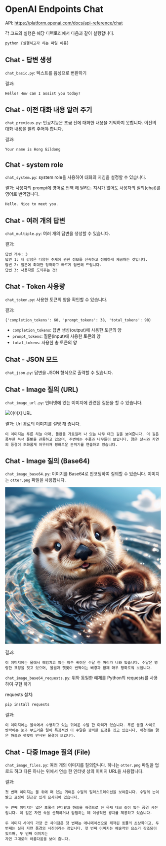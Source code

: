# OpenAI Endpoints Chat

API: <https://platform.openai.com/docs/api-reference/chat>

각 코드의 실행은 해당 디렉토리에서 다음과 같이 실행합니다.

```bash
python {실행하고자 하는 파일 이름}
```

## Chat - 답변 생성

`chat_basic.py`: 텍스트를 음성으로 변환하기

결과:

```text
Hello! How can I assist you today?
```

## Chat - 이전 대화 내용 알려 주기

`chat_previous.py`: 인공지능은 조금 전에 대화한 내용을 기억하지 못합니다. 이전의 대화 내용을 알려 주어야 합니다.

결과:

```text
Your name is Hong Gildong
```

## Chat - system role

`chat_system.py`: system role을 사용하여 대화의 지침을 설정할 수 있습니다.

결과: 사용자의 prompt에 영어로 번역 해 달라는 지시가 없어도 사용자의 질의(chat)를 영어로 번역합니다.

```text
Hello. Nice to meet you.
```

## Chat - 여러 개의 답변

`chat_multiple.py`: 여러 개의 답변을 생성할 수 있습니다.

결과:

```text
답변 개수: 3
답변 1: 내 강점은 다양한 주제에 관한 정보를 신속하고 정확하게 제공하는 것입니다.
답변 2: 질문에 최대한 정확하고 빠르게 답변해 드립니다.
답변 3: 사용자를 도와주는 것!
```

## Chat - Token 사용량

`chat_token.py`: 사용한 토큰의 양을 확인할 수 있습니다.

결과:

```text
{'completion_tokens': 60, 'prompt_tokens': 38, 'total_tokens': 98}
```

- `completion_tokens`: 답변 생성(output)에 사용한 토큰의 양
- `prompt_tokens`: 질문(input)에 사용한 토큰의 양
- `total_tokens`: 사용한 총 토큰의 양

## Chat - JSON 모드

`chat_json.py`: 답변을 JSON 형식으로 출력할 수 있습니다.

## Chat - Image 질의 (URL)

`chat_image_url.py`: 인터넷에 있는 이미지에 관련된 질문을 할 수 있습니다. 

![이미지 URL](https://upload.wikimedia.org/wikipedia/commons/thumb/d/dd/Gfp-wisconsin-madison-the-nature-boardwalk.jpg/2560px-Gfp-wisconsin-madison-the-nature-boardwalk.jpg)

결과: Url 경로의 이미지를 설명 해 줍니다.

```text
이 이미지는 푸른 하늘 아래, 들판을 가로질러 나 있는 나무 데크 길을 보여줍니다. 이 길은 풍부한 녹색 풀밭을 관통하고 있으며, 주변에는 수풀과 나무들이 보입니다. 맑은 날씨와 자연의 풍경이 조화롭게 어우러져 평화로운 분위기를 연출하고 있습니다.
```

## Chat - Image 질의 (Base64)

`chat_image_base64.py`: 이미지를 Base64로 인코딩하여 질의할 수 있습니다. 이미지는 `otter.png` 파일을 사용합니다.

![수달 이미지](otter.png)

결과:

```text
이 이미지에는 물에서 헤엄치고 있는 아주 귀여운 수달 한 마리가 나와 있습니다. 수달은 명랑한 표정을 짓고 있으며, 물결과 햇빛이 반짝이는 배경과 함께 매우 평화로워 보입니다.
```

`chat_image_base64_requests.py`: 위와 동일한 예제를 Python의 requests를 사용하여 구현 하기

requests 설치:

```bash
pip install requests
```

결과:

```text
이 이미지에는 물속에서 수영하고 있는 귀여운 수달 한 마리가 있습니다. 푸른 물결 사이로 반짝이는 눈과 부드러운 털이 특징적인 이 수달은 깜찍한 표정을 짓고 있습니다. 배경에는 맑은 하늘과 햇빛이 반사된 물결이 보입니다.
```

## Chat - 다중 Image 질의 (File)

`chat_image_files.py`: 여러 개의 이미지를 질의합니다. 하나는 `otter.png` 파일을 업로드 하고 다른 하나는 위에서 연습 한 인터넷 상의 이미지 URL을 사용합니다.

결과:

```text
첫 번째 이미지는 물 위에 떠 있는 귀여운 수달의 일러스트레이션을 보여줍니다. 수달의 눈이 밝고 표정이 친근감 있게 묘사되어 있습니다.

두 번째 이미지는 넓은 초록색 잔디밭과 하늘을 배경으로 한 목재 데크 길이 있는 풍경 사진입니다. 이 길은 자연 속을 산책하거나 탐험하는 데 이상적인 경치를 제공하고 있습니다.

두 이미지 사이의 가장 큰 차이점은 첫 번째는 애니메이션으로 제작된 동물의 초상화이고, 두 번째는 실제 자연 풍경의 사진이라는 점입니다. 첫 번째 이미지는 예술적인 요소가 강조되어 있으며, 두 번째 이미지는  
자연 그대로의 아름다움을 보여 줍니다.
```
